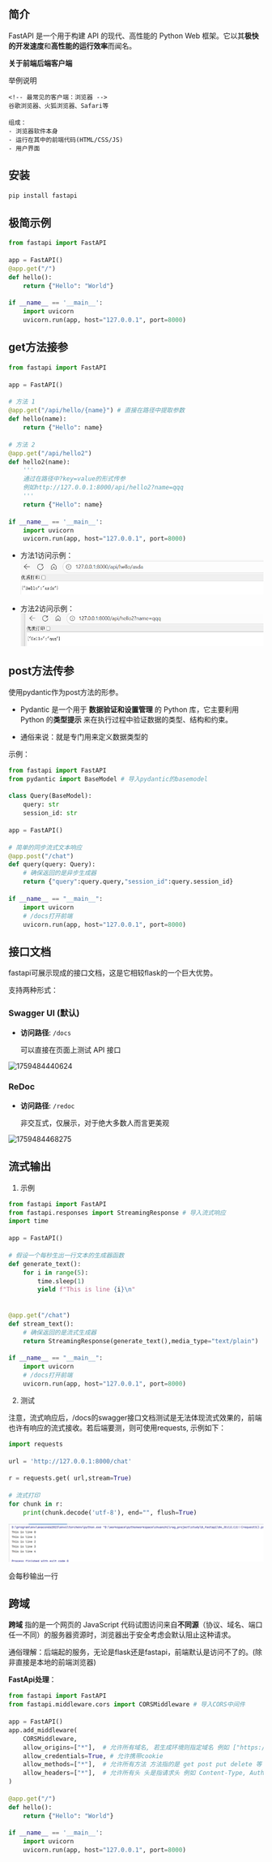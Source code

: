 ## 简介

FastAPI 是一个用于构建 API 的现代、高性能的 Python Web 框架。它以其**极快的开发速度**和**高性能的运行效率**而闻名。

**关于前端后端客户端**

举例说明

~~~
<!-- 最常见的客户端：浏览器 -->
谷歌浏览器、火狐浏览器、Safari等

组成：
- 浏览器软件本身
- 运行在其中的前端代码(HTML/CSS/JS)
- 用户界面
~~~



## 安装

```python
pip install fastapi	
```

## 极简示例                                                                                                                                                                                                                                                                                                                                                                                                                                                                                                                                                                                                                                                                                                                                                                                                                                                                                                                                                                                                                                                                                                                                                                                                                                                                                                                                                                                                                                                                                                                                                                                                                                                                                                                                                                                                                                                                                                                                                                                                                                                                                                                                                                                                                                                                                                                                                                                                                                            

```python
from fastapi import FastAPI

app = FastAPI()
@app.get("/")
def hello():
    return {"Hello": "World"}

if __name__ == '__main__':
    import uvicorn
    uvicorn.run(app, host="127.0.0.1", port=8000)
```

## get方法接参

```python
from fastapi import FastAPI

app = FastAPI()

# 方法 1
@app.get("/api/hello/{name}") # 直接在路径中提取参数
def hello(name):
    return {"Hello": name}

# 方法 2
@app.get("/api/hello2")
def hello2(name):
    '''
    通过在路径中?key=value的形式传参
    例如http://127.0.0.1:8000/api/hello2?name=qqq
    '''
    return {"Hello": name}

if __name__ == '__main__':
    import uvicorn
    uvicorn.run(app, host="127.0.0.1", port=8000)
```



- 方法1访问示例：
![1759483793847](assets/1759483793847.png)

- 方法2访问示例：
![1759483834121](assets/1759483834121.png)



## post方法传参

使用pydantic作为post方法的形参。

- Pydantic 是一个用于 **数据验证和设置管理** 的 Python 库，它主要利用 Python 的**类型提示** 来在执行过程中验证数据的类型、结构和约束。

- 通俗来说：就是专门用来定义数据类型的

示例：

```python
from fastapi import FastAPI
from pydantic import BaseModel # 导入pydantic的basemodel

class Query(BaseModel):
    query: str
    session_id: str

app = FastAPI()

# 简单的同步流式文本响应
@app.post("/chat")
def query(query: Query):
    # 确保返回的是异步生成器
    return {"query":query.query,"session_id":query.session_id}

if __name__ == "__main__":
    import uvicorn
    # /docs打开前端
    uvicorn.run(app, host="127.0.0.1", port=8000)
```

## 接口文档

fastapi可展示现成的接口文档，这是它相较flask的一个巨大优势。

支持两种形式：

### Swagger UI (默认)

- **访问路径**: `/docs`

  可以直接在页面上测试 API 接口

![1759484440624](E:/xun/Project/EduRag/readings/repository/assets/1759484440624.png)

### ReDoc

- **访问路径**: `/redoc`

  非交互式，仅展示，对于绝大多数人而言更美观

![1759484468275](E:/xun/Project/EduRag/readings/repository/assets/1759484468275.png)

## 流式输出

1. 示例

```python
from fastapi import FastAPI
from fastapi.responses import StreamingResponse # 导入流式响应
import time

app = FastAPI()

# 假设一个每秒生出一行文本的生成器函数
def generate_text():
    for i in range(5):
        time.sleep(1)
        yield f"This is line {i}\n"


@app.get("/chat")
def stream_text():
    # 确保返回的是流式生成器
    return StreamingResponse(generate_text(),media_type="text/plain")

if __name__ == "__main__":
    import uvicorn
    # /docs打开前端
    uvicorn.run(app, host="127.0.0.1", port=8000)
```

2. 测试

注意，流式响应后，/docs的swagger接口文档测试是无法体现流式效果的，前端也许有响应的流式接收。若后端要测，则可使用requests, 示例如下：

```python
import requests

url = 'http://127.0.0.1:8000/chat'

r = requests.get( url,stream=True)

# 流式打印
for chunk in r:
    print(chunk.decode('utf-8'), end="", flush=True)
```

![1759641156081](assets/1759641156081.png)

会每秒输出一行

## 跨域



**跨域** 指的是一个网页的 JavaScript 代码试图访问来自**不同源**（协议、域名、端口任一不同）的服务器资源时，浏览器出于安全考虑会默认阻止这种请求。

通俗理解：后端起的服务，无论是flask还是fastapi，前端默认是访问不了的。(除非直接是本地的前端浏览器)



**FastApi处理**：

```python
from fastapi import FastAPI
from fastapi.middleware.cors import CORSMiddleware # 导入CORS中间件

app = FastAPI()
app.add_middleware(
    CORSMiddleware,
    allow_origins=["*"],  # 允许所有域名, 若生成环境则指定域名 例如 ["https://www.example.com"],这指的是前端服务器所在域名，也可以是ip地址
    allow_credentials=True, # 允许携带cookie
    allow_methods=["*"],  # 允许所有方法 方法指的是 get post put delete 等
    allow_headers=["*"],  # 允许所有头 头是指请求头 例如 Content-Type, Authorization 等
)

@app.get("/")
def hello():
    return {"Hello": "World"}

if __name__ == '__main__':
    import uvicorn
    uvicorn.run(app, host="127.0.0.1", port=8000)
```






